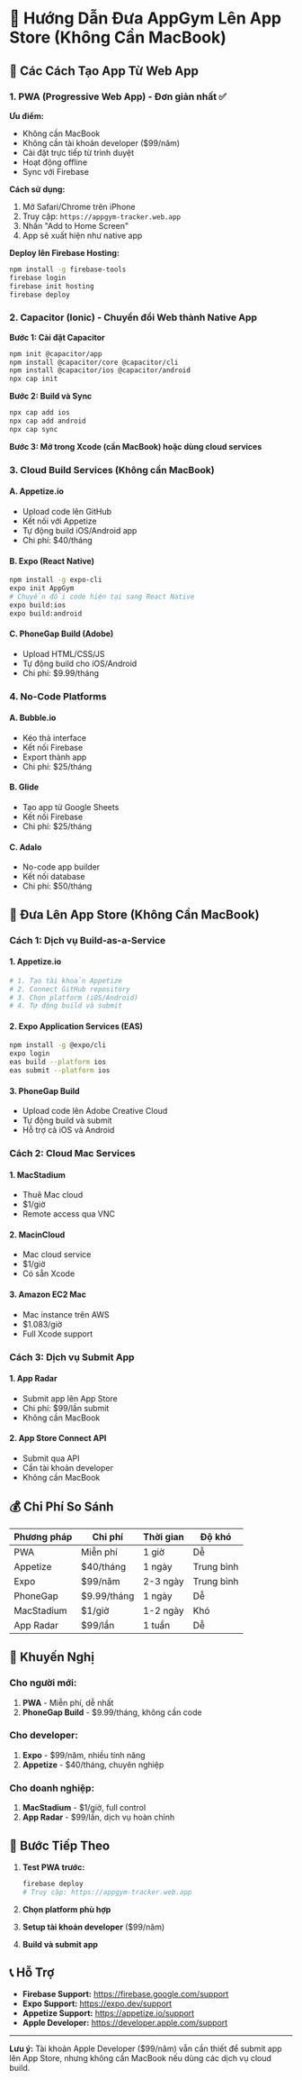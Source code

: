 # 🚀 Hướng Dẫn Đưa AppGym Lên App Store (Không Cần MacBook)

## 📱 **Các Cách Tạo App Từ Web App**

### **1. PWA (Progressive Web App) - Đơn giản nhất** ✅

**Ưu điểm:**
- Không cần MacBook
- Không cần tài khoản developer ($99/năm)
- Cài đặt trực tiếp từ trình duyệt
- Hoạt động offline
- Sync với Firebase

**Cách sử dụng:**
1. Mở Safari/Chrome trên iPhone
2. Truy cập: `https://appgym-tracker.web.app`
3. Nhấn "Add to Home Screen"
4. App sẽ xuất hiện như native app

**Deploy lên Firebase Hosting:**
```bash
npm install -g firebase-tools
firebase login
firebase init hosting
firebase deploy
```

### **2. Capacitor (Ionic) - Chuyển đổi Web thành Native App**

**Bước 1: Cài đặt Capacitor**
```bash
npm init @capacitor/app
npm install @capacitor/core @capacitor/cli
npm install @capacitor/ios @capacitor/android
npx cap init
```

**Bước 2: Build và Sync**
```bash
npx cap add ios
npx cap add android
npx cap sync
```

**Bước 3: Mở trong Xcode (cần MacBook) hoặc dùng cloud services**

### **3. Cloud Build Services (Không cần MacBook)**

#### **A. Appetize.io**
- Upload code lên GitHub
- Kết nối với Appetize
- Tự động build iOS/Android app
- Chi phí: $40/tháng

#### **B. Expo (React Native)**
```bash
npm install -g expo-cli
expo init AppGym
# Chuyển đổi code hiện tại sang React Native
expo build:ios
expo build:android
```

#### **C. PhoneGap Build (Adobe)**
- Upload HTML/CSS/JS
- Tự động build cho iOS/Android
- Chi phí: $9.99/tháng

### **4. No-Code Platforms**

#### **A. Bubble.io**
- Kéo thả interface
- Kết nối Firebase
- Export thành app
- Chi phí: $25/tháng

#### **B. Glide**
- Tạo app từ Google Sheets
- Kết nối Firebase
- Chi phí: $25/tháng

#### **C. Adalo**
- No-code app builder
- Kết nối database
- Chi phí: $50/tháng

## 🏪 **Đưa Lên App Store (Không Cần MacBook)**

### **Cách 1: Dịch vụ Build-as-a-Service**

#### **1. Appetize.io**
```bash
# 1. Tạo tài khoản Appetize
# 2. Connect GitHub repository
# 3. Chọn platform (iOS/Android)
# 4. Tự động build và submit
```

#### **2. Expo Application Services (EAS)**
```bash
npm install -g @expo/cli
expo login
eas build --platform ios
eas submit --platform ios
```

#### **3. PhoneGap Build**
- Upload code lên Adobe Creative Cloud
- Tự động build và submit
- Hỗ trợ cả iOS và Android

### **Cách 2: Cloud Mac Services**

#### **1. MacStadium**
- Thuê Mac cloud
- $1/giờ
- Remote access qua VNC

#### **2. MacinCloud**
- Mac cloud service
- $1/giờ
- Có sẵn Xcode

#### **3. Amazon EC2 Mac**
- Mac instance trên AWS
- $1.083/giờ
- Full Xcode support

### **Cách 3: Dịch vụ Submit App**

#### **1. App Radar**
- Submit app lên App Store
- Chi phí: $99/lần submit
- Không cần MacBook

#### **2. App Store Connect API**
- Submit qua API
- Cần tài khoản developer
- Không cần MacBook

## 💰 **Chi Phí So Sánh**

| Phương pháp | Chi phí | Thời gian | Độ khó |
|-------------|---------|-----------|---------|
| PWA | Miễn phí | 1 giờ | Dễ |
| Appetize | $40/tháng | 1 ngày | Trung bình |
| Expo | $99/năm | 2-3 ngày | Trung bình |
| PhoneGap | $9.99/tháng | 1 ngày | Dễ |
| MacStadium | $1/giờ | 1-2 ngày | Khó |
| App Radar | $99/lần | 1 tuần | Dễ |

## 🎯 **Khuyến Nghị**

### **Cho người mới:**
1. **PWA** - Miễn phí, dễ nhất
2. **PhoneGap Build** - $9.99/tháng, không cần code

### **Cho developer:**
1. **Expo** - $99/năm, nhiều tính năng
2. **Appetize** - $40/tháng, chuyên nghiệp

### **Cho doanh nghiệp:**
1. **MacStadium** - $1/giờ, full control
2. **App Radar** - $99/lần, dịch vụ hoàn chỉnh

## 🚀 **Bước Tiếp Theo**

1. **Test PWA trước:**
   ```bash
   firebase deploy
   # Truy cập: https://appgym-tracker.web.app
   ```

2. **Chọn platform phù hợp**
3. **Setup tài khoản developer** ($99/năm)
4. **Build và submit app**

## 📞 **Hỗ Trợ**

- **Firebase Support:** https://firebase.google.com/support
- **Expo Support:** https://expo.dev/support
- **Appetize Support:** https://appetize.io/support
- **Apple Developer:** https://developer.apple.com/support

---

**Lưu ý:** Tài khoản Apple Developer ($99/năm) vẫn cần thiết để submit app lên App Store, nhưng không cần MacBook nếu dùng các dịch vụ cloud build. 